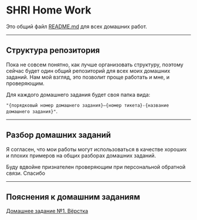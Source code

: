# SHRI Home Work

Это общий файл [README.md](./README.md) для всех домашних работ.

___

## Структура репозитория

Пока не совсем понятно, как лучше организовать структуру, поэтому сейчас будет один общий репозиторий для всех моих домашних заданий. Нам мой взгляд, это позволит проще работать и мне, и проверяющим.

Для каждого домашнего задания будет своя папка вида:

`"{порядковый номер домашнего задания}–{номер тикета}-{название домашнего задания}"`.
___

## Разбор домашних заданий

Я согласен, что мои работы могут использоваться в качестве хороших и плохих примеров на общих разборах домашних заданий.

Буду вдвойне признателен проверяющим при персональной обратной связи. Спасибо

___

## Пояснения к домашним заданиям

[Домашнее задание №1. Вёрстка](./1-780-Markup/README.md)
